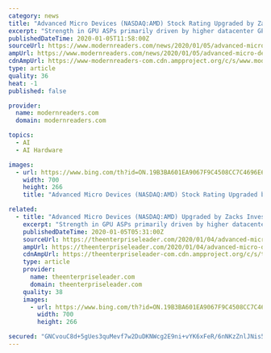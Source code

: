 ```yaml
---
category: news
title: "Advanced Micro Devices (NASDAQ:AMD) Stock Rating Upgraded by Zacks Investment Research"
excerpt: "Strength in GPU ASPs primarily driven by higher datacenter GPU sales bodes well. Also, growing clout of GPU’s driven by increasing adoption of AI techniques and ML tools in industries like gaming, automotive and blockchain hold promise. AMD’s collaborations with Baidu, Amazon, Tencent, Microsoft and JD.com are aiding it to expand business ..."
publishedDateTime: 2020-01-05T11:58:00Z
sourceUrl: https://www.modernreaders.com/news/2020/01/05/advanced-micro-devices-nasdaqamd-stock-rating-upgraded-by-zacks-investment-research.html
ampUrl: https://www.modernreaders.com/news/2020/01/05/advanced-micro-devices-nasdaqamd-stock-rating-upgraded-by-zacks-investment-research.html/amp
cdnAmpUrl: https://www-modernreaders-com.cdn.ampproject.org/c/s/www.modernreaders.com/news/2020/01/05/advanced-micro-devices-nasdaqamd-stock-rating-upgraded-by-zacks-investment-research.html/amp
type: article
quality: 36
heat: -1
published: false

provider:
  name: modernreaders.com
  domain: modernreaders.com

topics:
  - AI
  - AI Hardware

images:
  - url: https://www.bing.com/th?id=ON.19B3BA601EA9067F9C4508CC7C4696E6
    width: 700
    height: 266
    title: "Advanced Micro Devices (NASDAQ:AMD) Stock Rating Upgraded by Zacks Investment Research"

related:
  - title: "Advanced Micro Devices (NASDAQ:AMD) Upgraded by Zacks Investment Research to “Hold”"
    excerpt: "Strength in GPU ASPs primarily driven by higher datacenter GPU sales bodes well. Also, growing clout of GPU’s driven by increasing adoption of AI techniques and ML tools in industries like gaming, automotive and blockchain hold promise. AMD’s collaborations with Baidu, Amazon, Tencent, Microsoft and JD.com are aiding it to expand business ..."
    publishedDateTime: 2020-01-05T05:31:00Z
    sourceUrl: https://theenterpriseleader.com/2020/01/04/advanced-micro-devices-nasdaqamd-upgraded-by-zacks-investment-research-to-hold.html
    ampUrl: https://theenterpriseleader.com/2020/01/04/advanced-micro-devices-nasdaqamd-upgraded-by-zacks-investment-research-to-hold.html/amp
    cdnAmpUrl: https://theenterpriseleader-com.cdn.ampproject.org/c/s/theenterpriseleader.com/2020/01/04/advanced-micro-devices-nasdaqamd-upgraded-by-zacks-investment-research-to-hold.html/amp
    type: article
    provider:
      name: theenterpriseleader.com
      domain: theenterpriseleader.com
    quality: 38
    images:
      - url: https://www.bing.com/th?id=ON.19B3BA601EA9067F9C4508CC7C4696E6
        width: 700
        height: 266

secured: "GNCvouC8d+5gUes3quMevf7w2DuDKNWcg2E9ni+vYK6xFeR/6nNKzZnlJNis5iDBx7guOvFPzP0zhRdHqQQ4pLVw8IBaZ4ao9+AlLTxYvTLG/+ikWTPL32WCWizRfFq88SvCFNJPZh7lvhq8KStZOu+ID676RZ0UfdT+YSlBq2AJGOezak4iOqKDO4avwhEUw07MRf9GEyQWuuN81jlFPmZgnG6Jx4eJ4wv1i4cAvL6/Zl+w++Lxl1E5q+zyAPzC4yYMUmzACVwAcInZNcCsMw==;7T0CcxNwobWdw+JKqhCi7A=="
---
```


